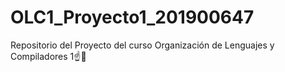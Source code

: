 # OLC1_Proyecto1_201900647
Repositorio del Proyecto  del curso Organización de Lenguajes y Compiladores 1☝️🥸
